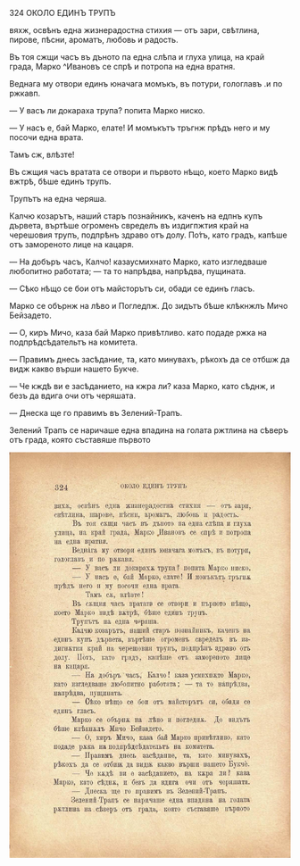 ﻿324	ОКОЛО ЕДИНЪ ТРУПЪ

вяхж, освѣнъ една жизнерадостна стихия — отъ зари, свѣтлина, пирове, пѣсни, ароматъ, любовь и радость.

Въ тоя сжщи часъ въ дъното па една слѣпа и глуха улица, на край града, Марко ^Ивановъ се спрѣ и потропа на една вратня.

Веднага му отвори единъ юначага момъкъ, въ потури, гологлавъ .и по ржкавп.

— У васъ ли докараха трупа? попита Марко ниско.

— У насъ е, бай Марко, елате! И момъкътъ тръгнж прѣдъ него и му посочи една врата.

Тамъ сж, влѣзте!

Въ сжщия часъ вратата се отвори и първото нѣщо, което Марко видѣ вжтрѣ, бѣше единъ трупъ.

Трупътъ на една черяша.

Калчю козарътъ, наший старъ познайникъ, каченъ на едпнъ купъ дървета, въртѣше огроменъ свределъ въ издигпжтия край на черешовия трупъ, подпрѣнъ здраво отъ долу. По́тъ, като градъ, капѣше отъ замореното лице на кацаря.

— На добъръ часъ, Калчо! казаусмихнато Марко, като изгледваше любопитно работата; — та то напрѣдва, напрѣдва, пущината.

— Сѣко нѣщо се бои отъ майсторътъ си, обади се единъ гласъ.

Марко се обърнж на лѣво и Погледпж. До зидътъ бѣше клѣкнжлъ Мичо Бейзадето.

— О, киръ Мичо, каза бай Марко привѣтливо. като подаде ржка на подпрѣдсѣдательтъ на комитета.

— Правимъ днесь засѣдание, та, като минувахъ, рѣкохъ да се отбшж да видж какво върши нашето Букче.

— Че кждѣ ви е засѣданието, на кжра ли? каза Марко, като сѣднж, и безъ да вдига очи отъ черяшата.

— Днеска ще го правимъ въ Зелений-Трапъ.

Зелений Трапъ се наричаше една впадина на голата ржтлина на сѣверъ отъ града, която съставяше първото

![original](images/363.jpg)

